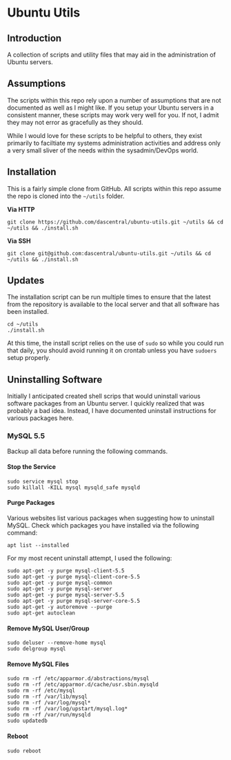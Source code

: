 # Ubuntu Utils

## Introduction
A collection of scripts and utility files that may aid in the administration
of Ubuntu servers.

## Assumptions
The scripts within this repo rely upon a number of assumptions that are not
documented as well as I might like. If you setup your Ubuntu servers in a
consistent manner, these scripts may work very well for you. If not, I admit
they may not error as gracefully as they should.

While I would love for these scripts to be helpful to others, they exist
primarily to faciltiate my systems administration activities and address
only a very small sliver of the needs within the sysadmin/DevOps world.

## Installation
This is a fairly simple clone from GitHub. All scripts within this repo
assume the repo is cloned into the `~/utils` folder.

**Via HTTP**

```
git clone https://github.com/dascentral/ubuntu-utils.git ~/utils && cd ~/utils && ./install.sh
```

**Via SSH**

```
git clone git@github.com:dascentral/ubuntu-utils.git ~/utils && cd ~/utils && ./install.sh
```

## Updates
The installation script can be run multiple times to ensure that the latest from the repository
is available to the local server and that all software has been installed.

```
cd ~/utils
./install.sh
```

At this time, the install script relies on the use of `sudo` so while you could run that
daily, you should avoid running it on crontab unless you have `sudoers` setup properly.


## Uninstalling Software
Initially I anticipated created shell scrips that would uninstall various software
packages from an Ubuntu server. I quickly realized that was probably a bad idea.
Instead, I have documented uninstall instructions for various packages here.

### MySQL 5.5
Backup all data before running the following commands.

#### Stop the Service
```
sudo service mysql stop
sudo killall -KILL mysql mysqld_safe mysqld
```

#### Purge Packages
Various websites list various packages when suggesting how to uninstall
MySQL. Check which packages you have installed via the following command:
```
apt list --installed
```

For my most recent uninstall attempt, I used the following:
```
sudo apt-get -y purge mysql-client-5.5
sudo apt-get -y purge mysql-client-core-5.5
sudo apt-get -y purge mysql-common
sudo apt-get -y purge mysql-server
sudo apt-get -y purge mysql-server-5.5
sudo apt-get -y purge mysql-server-core-5.5
sudo apt-get -y autoremove --purge
sudo apt-get autoclean
```

#### Remove MySQL User/Group
```
sudo deluser --remove-home mysql
sudo delgroup mysql
```

#### Remove MySQL Files
```
sudo rm -rf /etc/apparmor.d/abstractions/mysql
sudo rm -rf /etc/apparmor.d/cache/usr.sbin.mysqld
sudo rm -rf /etc/mysql
sudo rm -rf /var/lib/mysql
sudo rm -rf /var/log/mysql*
sudo rm -rf /var/log/upstart/mysql.log*
sudo rm -rf /var/run/mysqld
sudo updatedb
```

#### Reboot
```
sudo reboot
```
